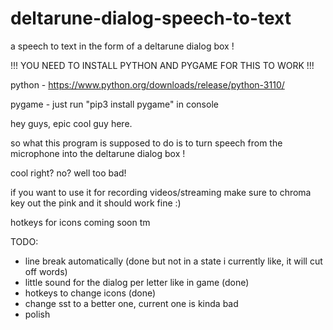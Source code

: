 # deltarune-dialog-speech-to-text
a speech to text in the form of a deltarune dialog box !

!!! YOU NEED TO INSTALL PYTHON AND PYGAME FOR THIS TO WORK !!!

python - https://www.python.org/downloads/release/python-3110/

pygame - just run "pip3 install pygame" in console



hey guys, epic cool guy here.

so what this program is supposed to do is to turn speech from the microphone into the deltarune dialog box !

cool right? no? well too bad!

if you want to use it for recording videos/streaming make sure to chroma key out the pink and it should work fine :)

hotkeys for icons coming soon tm

TODO:
- line break automatically (done but not in a state i currently like, it will cut off words)
- little sound for the dialog per letter like in game (done)
- hotkeys to change icons (done)
- change sst to a better one, current one is kinda bad 
- polish
